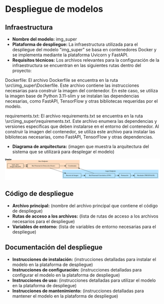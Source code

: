 # Despliegue de modelos

## Infraestructura

- **Nombre del modelo:** img_super
- **Plataforma de despliegue:** La infraestructura utilizada para el despliegue del modelo "img_super" se basa en contenedores Docker y se implementa mediante la plataforma Uvicorn y FastAPI.
- **Requisitos técnicos:**  Los archivos relevantes para la configuración de la infraestructura se encuentran en las siguientes rutas dentro del proyecto:

Dockerfile: El archivo Dockerfile se encuentra en la ruta \src\img_super\Dockerfile. Este archivo contiene las instrucciones necesarias para construir la imagen del contenedor. En este caso, se utiliza la imagen base de Python 3.11-slim y se instalan las dependencias necesarias, como FastAPI, TensorFlow y otras bibliotecas requeridas por el modelo.

requirements.txt: El archivo requirements.txt se encuentra en la ruta \src\img_super\requirements.txt. Este archivo enumera las dependencias y versiones específicas que deben instalarse en el entorno del contenedor. Al construir la imagen del contenedor, se utiliza este archivo para instalar las bibliotecas necesarias, como FastAPI, TensorFlow y otras dependencias.

- **Diagrama de arquitectura:** (imagen que muestra la arquitectura del sistema que se utilizará para desplegar el modelo)

![methods](images/svg.svg)
## Código de despliegue

- **Archivo principal:** (nombre del archivo principal que contiene el código de despliegue)
- **Rutas de acceso a los archivos:** (lista de rutas de acceso a los archivos necesarios para el despliegue)
- **Variables de entorno:** (lista de variables de entorno necesarias para el despliegue)

## Documentación del despliegue

- **Instrucciones de instalación:** (instrucciones detalladas para instalar el modelo en la plataforma de despliegue)
- **Instrucciones de configuración:** (instrucciones detalladas para configurar el modelo en la plataforma de despliegue)
- **Instrucciones de uso:** (instrucciones detalladas para utilizar el modelo en la plataforma de despliegue)
- **Instrucciones de mantenimiento:** (instrucciones detalladas para mantener el modelo en la plataforma de despliegue)
